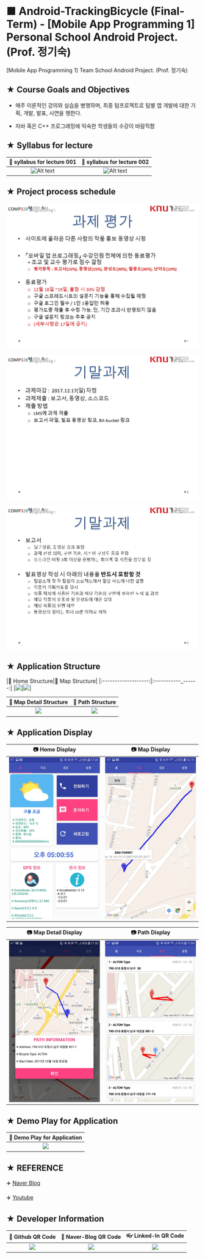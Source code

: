 # ■ Android-TrackingBicycle (Final-Term) - [Mobile App Programming 1] Personal School Android Project. (Prof. 정기숙)
[Mobile App Programming 1] Team School Android Project. (Prof. 정기숙)

## ★ Course Goals and Objectives

* 매주 이론적인 강의와 실습을 병행하며, 최종 텀프로젝트로 팀별 앱 개발에 대한 기획, 개발, 발표, 시연을 행한다.

* 자바 혹은 C++ 프로그래밍에 익숙한 학생들의 수강이 바람직함

## ★ Syllabus for lecture

|:page_facing_up: syllabus for lecture 001|:page_facing_up: syllabus for lecture 002|
|:---------------------------------------:|:---------------------------------------:|
|![Alt text](https://github.com/ChangYeop-Yang/Study-Android/blob/master/%5BAndroid%5D%20Teaching%20Material/Course%20Info%201.jpg)|![Alt text](https://github.com/ChangYeop-Yang/Study-Android/blob/master/%5BAndroid%5D%20Teaching%20Material/Course%20Info%202.jpg)|

## ★ Project process schedule

![Alt text](https://github.com/ChangYeop-Yang/Android-TrackingBicycle/blob/master/Project_Info_File/Slide1.JPG)

![Alt text](https://github.com/ChangYeop-Yang/Android-TrackingBicycle/blob/master/Project_Info_File/Slide2.JPG)

![Alt text](https://github.com/ChangYeop-Yang/Android-TrackingBicycle/blob/master/Project_Info_File/Slide3.JPG)

## ★ Application Structure

|:memo: Home Structure|:memo: Map Structure|
|:-------------------:|:-----------_------:|
|![](http://blogfiles.naver.net/MjAxNzEyMTZfMTA1/MDAxNTEzNDI4NTIxOTYy.z-r630KCOwlfPq8osQjBQbtZRZuFZZQjZPnIdolG0c8g.Qm7gZ0V3DVUzcXFxYvS-QBGYBVtjmZMlRZHvyOEWAuAg.PNG.yeop9657/%EA%B7%B8%EB%A6%BC1.png)|![](http://blogfiles.naver.net/MjAxNzEyMTZfMTMw/MDAxNTEzNDI4NTIxOTcy.m_fmZ-HhfnXJNVaTcf1gTIvToxEMBaHJvz1iLd24iQog.ZKNPKjOzPl2mD9zUanUVUFoZvpZdE6j8kC7mmpaFGXkg.PNG.yeop9657/%EA%B7%B8%EB%A6%BC2.png)|

|:memo: Map Detail Structure|:memo: Path Structure|
|:-------------------------:|:-------------------:|
|![](http://blogfiles.naver.net/MjAxNzEyMTZfMjMg/MDAxNTEzNDI4NTIxOTc1.vXSTz3PUM4m3vQ89JI9JiowjylhYG9H2yFtIN608x6Qg.wF9lcAdSOVt3p-Fe2LKJRtxB-ExDIqQPgnxvLlO_P-Mg.PNG.yeop9657/%EA%B7%B8%EB%A6%BC4.png)|![](http://blogfiles.naver.net/MjAxNzEyMTZfMTQ2/MDAxNTEzNDI4NTIxOTU4.SWpZvfsbLs1erlEkmEf0EIrBRzpvlfeNFYPQAkRk2ekg.z8x2eq0OKS_6HmJy6oG79EfSaoUElVPkYbS0DDOtnZ0g.PNG.yeop9657/%EA%B7%B8%EB%A6%BC3.png)|

## ★ Application Display

|:camera: Home Display|:camera: Map Display|
|:-------------------:|:------------------:|
|![](https://github.com/ChangYeop-Yang/Android-TrackingBicycle/blob/master/Project_Info_File/Display4.jpg)|![](https://github.com/ChangYeop-Yang/Android-TrackingBicycle/blob/master/Project_Info_File/Display1.jpg)|

|:camera: Map Detail Display|:camera: Path Display|
|:-------------------------:|:------------------:|
|![](https://github.com/ChangYeop-Yang/Android-TrackingBicycle/blob/master/Project_Info_File/Display5.jpg)|![](https://github.com/ChangYeop-Yang/Android-TrackingBicycle/blob/master/Project_Info_File/Display3.jpg)

## ★ Demo Play for Application

|:movie_camera: Demo Play for Application|
|:--------------------------------------:|
|<img src='http://drive.google.com/uc?export=view&id=1hcY9MBRh9ztjtElmJ7WqALTrSt2SXKHV' />|

## ★ REFERENCE

:airplane: [Naver Blog](http://yeop9657.blog.me/221162533210)

:airplane: [Youtube](https://www.youtube.com/watch?v=tBYImD_pKN8&index=19&list=PLrf5kzZX3bT8cC5CLyT2HexM5O6hOYWWo)

## ★ Developer Information

|:rocket: Github QR Code|:pencil: Naver-Blog QR Code|:eyeglasses: Linked-In QR Code|
|:---------------------:|:-------------------------:|:----------------------------:|
|![](https://user-images.githubusercontent.com/20036523/50044128-60406880-00c2-11e9-8d57-ea1cb8e6b2a7.jpg)|![](https://user-images.githubusercontent.com/20036523/50044131-60d8ff00-00c2-11e9-818c-cf5ad97dc76e.jpg)|![](https://user-images.githubusercontent.com/20036523/50044130-60d8ff00-00c2-11e9-991a-107bffa2bf57.jpg)|
